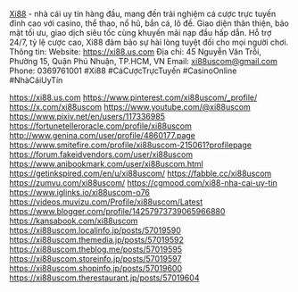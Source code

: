 <a href="https://xi88.us.com">Xi88</a> - nhà cái uy tín hàng đầu, mang đến trải nghiệm cá cược trực tuyến đỉnh cao với casino, thể thao, nổ hũ, bắn cá, lô đề. Giao diện thân thiện, bảo mật tối ưu, giao dịch siêu tốc cùng khuyến mãi nạp đầu hấp dẫn. Hỗ trợ 24/7, tỷ lệ cược cao, Xi88 đảm bảo sự hài lòng tuyệt đối cho mọi người chơi.
Thông tin:
Website: <a href="https://xi88.us.com">https://xi88.us.com</a>
Địa chỉ: 45 Nguyễn Văn Trỗi, Phường 15, Quận Phú Nhuận, TP.HCM, VN
Email: xi88uscom@gmail.com
Phone: 0369761001
#Xi88 #CáCượcTrựcTuyến #CasinoOnline #NhàCáiUyTín 

<a href="https://xi88.us.com">https://xi88.us.com</a>
<a href="https://www.pinterest.com/xi88uscom/_profile/">https://www.pinterest.com/xi88uscom/_profile/</a>
<a href="https://x.com/xi88uscom">https://x.com/xi88uscom</a>
<a href="https://www.youtube.com/@xi88uscom">https://www.youtube.com/@xi88uscom</a>
<a href="https://www.pixiv.net/en/users/117336985">https://www.pixiv.net/en/users/117336985</a>
<a href="https://fortunetelleroracle.com/profile/xi88uscom">https://fortunetelleroracle.com/profile/xi88uscom</a>
<a href="http://www.genina.com/user/profile/4860177.page">http://www.genina.com/user/profile/4860177.page</a>
<a href="https://www.smitefire.com/profile/xi88uscom-215061?profilepage">https://www.smitefire.com/profile/xi88uscom-215061?profilepage</a>
<a href="https://forum.fakeidvendors.com/user/xi88uscom">https://forum.fakeidvendors.com/user/xi88uscom</a>
<a href="https://www.anibookmark.com/user/xi88uscom.html">https://www.anibookmark.com/user/xi88uscom.html</a>
<a href="https://getinkspired.com/en/u/xi88uscom/">https://getinkspired.com/en/u/xi88uscom/</a>
<a href="https://fabble.cc/xi88uscom">https://fabble.cc/xi88uscom</a>
<a href="https://zumvu.com/xi88uscom/">https://zumvu.com/xi88uscom/</a>
<a href="https://cgmood.com/xi88-nha-cai-uy-tin">https://cgmood.com/xi88-nha-cai-uy-tin</a>
<a href="https://www.iglinks.io/xi88uscom-o76">https://www.iglinks.io/xi88uscom-o76</a>
<a href="https://videos.muvizu.com/Profile/xi88uscom/Latest">https://videos.muvizu.com/Profile/xi88uscom/Latest</a>
<a href="https://www.blogger.com/profile/14257973739065966880">https://www.blogger.com/profile/14257973739065966880</a>
<a href="https://kansabook.com/xi88uscom">https://kansabook.com/xi88uscom</a>
<a href="https://xi88uscom.localinfo.jp/posts/57019590">https://xi88uscom.localinfo.jp/posts/57019590</a>
<a href="https://xi88uscom.themedia.jp/posts/57019592">https://xi88uscom.themedia.jp/posts/57019592</a>
<a href="https://xi88uscom.theblog.me/posts/57019595">https://xi88uscom.theblog.me/posts/57019595</a>
<a href="https://xi88uscom.storeinfo.jp/posts/57019597">https://xi88uscom.storeinfo.jp/posts/57019597</a>
<a href="https://xi88uscom.shopinfo.jp/posts/57019600">https://xi88uscom.shopinfo.jp/posts/57019600</a>
<a href="https://xi88uscom.therestaurant.jp/posts/57019604">https://xi88uscom.therestaurant.jp/posts/57019604</a>
